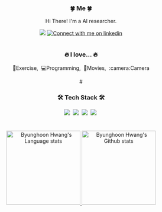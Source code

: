 <!--![header](https://capsule-render.vercel.app/api?type=soft&color=auto&height=150&section=header&text=ByunghoonHwang&fontSize=70&animation=twinkling)-->
<div align="center">
<h3>🍀 Me 🍀</h3>
<p>Hi There! I'm a AI researcher.</p>
<p align="center">
  <a href="mailto:david.hwang@khu.ac.kr"><img src="https://img.shields.io/badge/Gmail-d14836?style=flat-square&logo=Gmail&logoColor=white&link=david.hwang@khu.ac.kr"/></a>
  <a href="https://www.linkedin.com/in/byunghoonhwang#gh-light-mode-only"><img src="https://img.shields.io/badge/LinkedIn-3572A5?style=flat-square&logo=linkedin&logoColor=white#gh-light-mode-only" alt="Connect with me on linkedin"></a>
 </p>

#
<h3> 🔥 I love... 🔥</h3>
<p>💪Exercise,&nbsp;&nbsp;💻Programming,&nbsp;&nbsp;🎥Movies,&nbsp;&nbsp;:camera:Camera</p>
#  
<h3>🛠 Tech Stack 🛠</h3>
  <p align="center">
  <img src="https://img.shields.io/badge/Python-3766AB?style=flat-square&logo=Python&logoColor=white"/></a>&nbsp 
  <img src="https://img.shields.io/badge/C++-00599C?style=flat-square&logo=C%2B%2B&logoColor=white"/></a>&nbsp 
  <img src="https://img.shields.io/badge/Notion-b4f5bd?style=flat&logo=Notion&logoColor=black"/></a>&nbsp
  <img src="https://img.shields.io/badge/GitHub-gray?style=flat&logo=GitHub&logoColor=black"/></a>&nbsp
  </p>
</div>

#
<!-- Light Mode -->
<div align="center"> 
<a href="https://github.com/anuraghazra/github-readme-stats#gh-light-mode-only">
<img height=200 src="https://github-readme-stats-git-masterrstaa-rickstaa.vercel.app/api/top-langs/?username=firstdeep&layout=compact&langs_count=6&hide_border=true&include_orgs=true&theme=dark&bg_color=000000#gh-light-mode-only" alt="Byunghoon Hwang's Language stats" />
</a>
<a href="https://github.com/anuraghazra/github-readme-stats#gh-light-mode-only">
<img height=200 src="https://github-readme-stats-git-masterrstaa-rickstaa.vercel.app/api?username=firstdeep&show_icons=true&count_private=true&line_height=28&hide_border=true&card_width=450&include_all_commits=true&include_orgs=true&exclude_repo=github-readme-stats&theme=dark&bg_color=000000#gh-light-mode-only" alt="Byunghoon Hwang's Github stats" />
</a>


<!--
**firstdeep/firstdeep** is a ✨ _special_ ✨ repository because its `README.md` (this file) appears on your GitHub profile.

Here are some ideas to get you started:

- 🔭 I’m currently working on ...
- 🌱 I’m currently learning ...
- 👯 I’m looking to collaborate on ...
- 🤔 I’m looking for help with ...
- 💬 Ask me about ...
- 📫 How to reach me: ...
- 😄 Pronouns: ...
- ⚡ Fun fact: ...
-->
